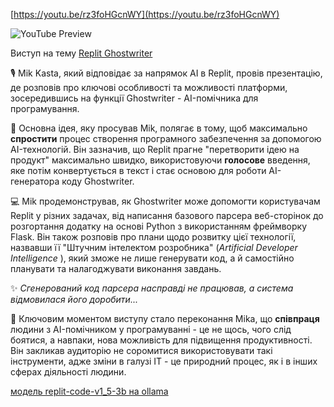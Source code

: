 <!--
date: 2024-05-12T18:03:15
-->


[https://youtu.be/rz3foHGcnWY](https://youtu.be/rz3foHGcnWY)

![YouTube Preview](https://img.youtube.com/vi/rz3foHGcnWY/mqdefault.jpg)



Виступ на тему [Replit Ghostwriter](https://replit.com/ai) 

🎙 Mik Kasta, який відповідає за напрямок AI в Replit, провів презентацію, де розповів про ключові особливості та можливості платформи, зосередившись на функції Ghostwriter - AI-помічника для програмування.

🤖 Основна ідея, яку просував Mik, полягає в тому, щоб максимально **спростити**  процес створення програмного забезпечення за допомогою AI-технологій. Він зазначив, що Replit прагне "перетворити ідею на продукт" максимально швидко, використовуючи **голосове**  введення, яке потім конвертується в текст і стає основою для роботи AI-генератора коду Ghostwriter.

💻 Mik продемонстрував, як Ghostwriter може допомогти користувачам Replit у різних задачах, від написання базового парсера веб-сторінок до розгортання додатку на основі Python з використанням фреймворку Flask. Він також розповів про плани щодо розвитку цієї технології, назвавши її "Штучним інтелектом розробника" (_Artificial Developer Intelligence_ ), який зможе не лише генерувати код, а й самостійно планувати та налагоджувати виконання завдань.

✨ _Сгенерований код парсера насправді не працював, а система відмовилася його доробити..._ 

🧠 Ключовим моментом виступу стало переконання Mika, що **співпраця**  людини з AI-помічником у програмуванні - це не щось, чого слід боятися, а навпаки, нова можливість для підвищення продуктивності. Він закликав аудиторію не соромитися використовувати такі інструменти, адже зміни в галузі IT - це природний процес, як і в інших сферах діяльності людини.

[модель replit-code-v1_5-3b на ollama](https://ollama.com/codegpt/replit-code-v1_5-3b)